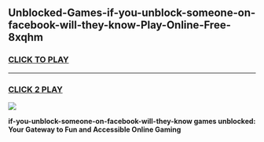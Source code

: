 
## Unblocked-Games-if-you-unblock-someone-on-facebook-will-they-know-Play-Online-Free-8xqhm
<h3>
<a href="https://premium76.site?title=if-you-unblock-someone-on-facebook-will-they-know&ref=26A">CLICK TO PLAY</a></h3>
<hr>

<h3>
<a href="https://premium76.site?title=if-you-unblock-someone-on-facebook-will-they-know&ref=26A">CLICK 2 PLAY</a>
  
</h3>

<a href="https://premium76.site?title=if-you-unblock-someone-on-facebook-will-they-know&ref=26A"><img src="https://clearcache.store/games.png"></a>


**if-you-unblock-someone-on-facebook-will-they-know games unblocked: Your Gateway to Fun and Accessible Online Gaming**
